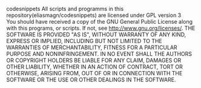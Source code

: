

 codesnippets
All scripts and programms in this repository(eliasmagn/codesnippets) 
are licensed under GPL version 3  
You should have received a copy of the GNU General Public License along 
with this programs, or scripts. 
If not, see http://www.gnu.org/licenses/.
THE SOFTWARE IS PROVIDED "AS IS", WITHOUT WARRANTY OF ANY KIND, EXPRESS OR
IMPLIED, INCLUDING BUT NOT LIMITED TO THE WARRANTIES OF MERCHANTABILITY,
FITNESS FOR A PARTICULAR PURPOSE AND NONINFRINGEMENT. IN NO EVENT SHALL THE
AUTHORS OR COPYRIGHT HOLDERS BE LIABLE FOR ANY CLAIM, DAMAGES OR OTHER
LIABILITY, WHETHER IN AN ACTION OF CONTRACT, TORT OR OTHERWISE, ARISING FROM,
OUT OF OR IN CONNECTION WITH THE SOFTWARE OR THE USE OR OTHER DEALINGS IN
THE SOFTWARE. 
